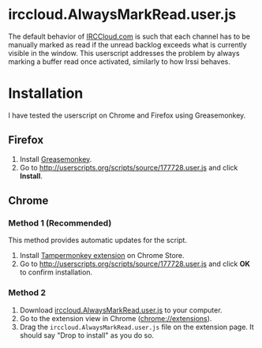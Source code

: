 irccloud.AlwaysMarkRead.user.js
===============================

The default behavior of [IRCCloud.com](http://www.irccloud.com) is such that
each channel has to be manually marked as read if the unread backlog exceeds
what is currently visible in the window. This userscript addresses the
problem by always marking a buffer read once activated, similarly to how
Irssi behaves.

# Installation

I have tested the userscript on Chrome and Firefox using Greasemonkey.

## Firefox

1. Install [Greasemonkey](https://addons.mozilla.org/en-US/firefox/addon/greasemonkey/).
2. Go to http://userscripts.org/scripts/source/177728.user.js and click **Install**.

## Chrome

### Method 1 (Recommended)

This method provides automatic updates for the script.

1. Install [Tampermonkey extension](https://chrome.google.com/webstore/detail/tampermonkey/dhdgffkkebhmkfjojejmpbldmpobfkfo) on Chrome Store.
2. Go to http://userscripts.org/scripts/source/177728.user.js and click
   **OK** to confirm installation.

### Method 2

1. Download [irccloud.AlwaysMarkRead.user.js](https://github.com/raneksi/irccloud-alwaysmarkread/raw/master/irccloud.AlwaysMarkRead.user.js) to your computer.
2. Go to the extension view in Chrome ([chrome://extensions](chrome://extensions)).
3. Drag the `irccloud.AlwaysMarkRead.user.js` file on the extension page. It
   should say "Drop to install" as you do so.
